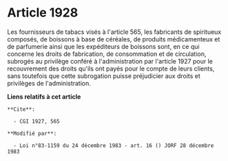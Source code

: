 # Article 1928

Les fournisseurs de tabacs visés à l'article 565, les fabricants de spiritueux composés, de boissons à base de céréales, de
produits médicamenteux et de parfumerie ainsi que les expéditeurs de boissons sont, en ce qui concerne les droits de
fabrication, de consommation et de circulation, subrogés au privilège conféré à l'administration par l'article 1927 pour le
recouvrement des droits qu'ils ont payés pour le compte de leurs clients, sans toutefois que cette subrogation puisse
préjudicier aux droits et privilèges de l'administration.

**Liens relatifs à cet article**

	**Cite**:

	  - CGI 1927, 565

	**Modifié par**:

	  - Loi n°83-1159 du 24 décembre 1983 - art. 16 () JORF 28 décembre 1983
